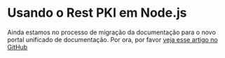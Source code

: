 ﻿# Usando o Rest PKI em Node.js

Ainda estamos no processo de migração da documentação para o novo portal unificado de documentação. Por ora, por favor
[veja esse artigo no GitHub](https://github.com/LacunaSoftware/RestPkiSamples/tree/master/NodeJS)
